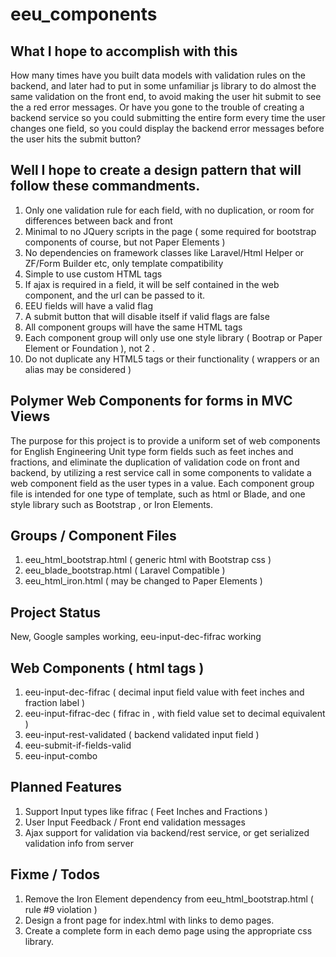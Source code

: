 # eeu_components

## What I hope to accomplish with this

How many times have you built data models with validation rules on the backend, and later had to put in some unfamiliar js 
library to do almost the same validation on the front end, to avoid making the user hit submit to see the a red error messages. Or 
have you gone to the trouble of creating a backend service so you could submitting the entire form every time the user changes one
field, so you could display the backend error messages before the user hits the submit button? 


## Well I hope to create a design pattern that will follow these commandments.
 1. Only one validation rule for each field, with no duplication, or room for differences between back and front
 2. Minimal to no JQuery scripts in the page ( some required for bootstrap components of course, but not Paper Elements )
 3. No dependencies on framework classes like Laravel/Html Helper or ZF/Form Builder etc, only template compatibility
 4. Simple to use custom HTML tags
 5. If ajax is required in a field, it will be self contained in the web component, and the url can be passed to it.
 6. EEU fields will have a valid flag
 7. A submit button that will disable itself if valid flags are false
 8. All component groups will have the same HTML tags
 9. Each component group will only use one style library ( Bootrap or Paper Element or Foundation ), not 2 .
 10. Do not duplicate any HTML5 tags or their functionality ( wrappers or an alias may be considered )
  
## Polymer Web Components for forms in MVC Views 

The purpose for this project is to provide a uniform set of web components for English Engineering Unit type form fields such as feet
 inches and fractions, and eliminate the duplication of validation code on front and backend, by utilizing a rest 
 service call in some components to validate a web component field as the user types in a value. Each component group file 
 is intended for one type of template, such as html or Blade, and one style library such as Bootstrap , or Iron Elements.
 
## Groups / Component Files
 1. eeu_html_bootstrap.html ( generic html with Bootstrap css )
 2. eeu_blade_bootstrap.html ( Laravel Compatible )
 3. eeu_html_iron.html ( may be changed to Paper Elements )
 
## Project Status
 New, Google samples working, eeu-input-dec-fifrac working
 
## Web Components ( html tags )
 1. eeu-input-dec-fifrac ( decimal input field value with feet inches and fraction label )
 2. eeu-input-fifrac-dec ( fifrac in , with field value set to decimal equivalent ) 
 3. eeu-input-rest-validated ( backend validated input field )
 4. eeu-submit-if-fields-valid
 5. eeu-input-combo
 
## Planned Features

 1. Support Input types like fifrac ( Feet Inches and Fractions )
 2. User Input Feedback / Front end validation messages
 3. Ajax support for validation via backend/rest service, or get serialized validation info from server
 
## Fixme / Todos
 
 1. Remove the Iron Element dependency from eeu_html_bootstrap.html ( rule #9 violation )
 2. Design a front page for index.html with links to demo pages.
 3. Create a complete form in each demo page using the appropriate css library. 